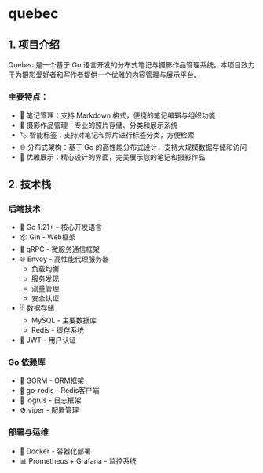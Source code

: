 # quebec

## 1. 项目介绍
Quebec 是一个基于 Go 语言开发的分布式笔记与摄影作品管理系统。本项目致力于为摄影爱好者和写作者提供一个优雅的内容管理与展示平台。

### 主要特点：
- 📝 笔记管理：支持 Markdown 格式，便捷的笔记编辑与组织功能
- 📸 摄影作品管理：专业的照片存储、分类和展示系统
- 🏷️ 智能标签：支持对笔记和照片进行标签分类，方便检索
- 🌐 分布式架构：基于 Go 的高性能分布式设计，支持大规模数据存储和访问
- 🎨 优雅展示：精心设计的界面，完美展示您的笔记和摄影作品

## 2. 技术栈
### 后端技术
- 🚀 Go 1.21+ - 核心开发语言
- 📦 Gin - Web框架
- 🔄 gRPC - 微服务通信框架
- 🌐 Envoy - 高性能代理服务器
  - 负载均衡
  - 服务发现
  - 流量管理
  - 安全认证
- 🗄️ 数据存储
  - MySQL - 主要数据库
  - Redis - 缓存系统
- 🔐 JWT - 用户认证

### Go 依赖库
- 🔧 GORM - ORM框架
- 🔌 go-redis - Redis客户端
- 📝 logrus - 日志框架
- ⚙️ viper - 配置管理

### 部署与运维
- 🐳 Docker - 容器化部署
- 📊 Prometheus + Grafana - 监控系统
 


